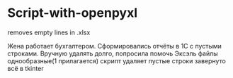 # Script-with-openpyxl
removes empty lines in .xlsx

Жена работает бухгалтером. Сформировались отчёты в 1С с пустыми строками.
Вручную удалять долго, попросила помочь
Эксэль файлы однообразные(1 прилагается)
скрипт удаляет пустые строки
завернуто всё в tkinter

